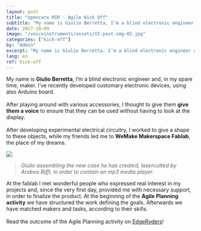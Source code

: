 ```yaml
---
layout: post
title: "opencare MIR - Agile Kick Off"
subtitle: "My name is Giulio Berretta, I’m a blind electronic engineer and, in my spare time, maker. I’ve recently developed customary electronic devices, using also Arduino board."
date: 2017-10-09
image: "/voiceinstruments/assets/VI-post-img-02.jpg"
categories: ["kick-off"]
by: "Admin"
excerpt: "My name is Giulio Berretta, I’m a blind electronic engineer and, in my spare time, maker. I’ve recently developed customary electronic devices, using also Arduino board."
lang: en
ref: kick-off
---
```


My name is <b>Giulio Berretta</b>, I’m a blind electronic engineer and, in my spare time, maker. I’ve recently developed customary electronic devices, using also Arduino board.
<br><br>
After playing around with various accessories, I thought to give them <b>give them a voice</b> to ensure that they can be used without having to look at the display.
<br><br>
After developing experimental electrical circuitry, I worked to give a shape to these objects, while my friends led me to <b>WeMake Makerspace Fablab</b>, the place of my dreams.

<img src='{{ site.baseurl }}/assets/VI-post-img-03.jpg'>
<blockquote><i>Giulio assembling the new case he has created, lasercutted by Andrea Biffi, in order to contain an mp3 media player.</i></blockquote>

At the fablab I met wonderful people who expressed real interest in my projects and, since the very first day, provided me with necessary support, in order to finalize the product.
At the beginning of the <b>Agile Planning activity</b> we have structured the work defining the goals. Afterwards we have matched makers and tasks, according to their skills.
<br><br>
Read the outcome of the Agile Planning activity on [EdgeRyders](https://edgeryders.eu/t/voice-instruments-agile-kick-off-at-wemake/7386)!
